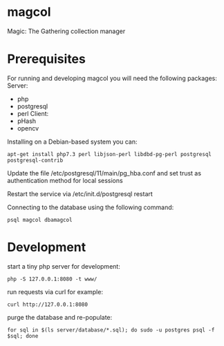 # magcol
Magic: The Gathering collection manager

# Prerequisites
For running and developing magcol you will need the following packages:
 Server:
 - php
 - postgresql
 - perl
 Client:
 - pHash
 - opencv

Installing on a Debian-based system you can:
```
apt-get install php7.3 perl libjson-perl libdbd-pg-perl postgresql postgresql-contrib
```

Update the file /etc/postgresql/11/main/pg_hba.conf and set trust as authentication method for local sessions

Restart the service via /etc/init.d/postgresql restart

Connecting to the database using the following command:
```
psql magcol dbamagcol
```

# Development
start a tiny php server for development:
```
php -S 127.0.0.1:8080 -t www/
```

run requests via curl for example:
```
curl http://127.0.0.1:8080
```

purge the database and re-populate:
```
for sql in $(ls server/database/*.sql); do sudo -u postgres psql -f $sql; done
```
